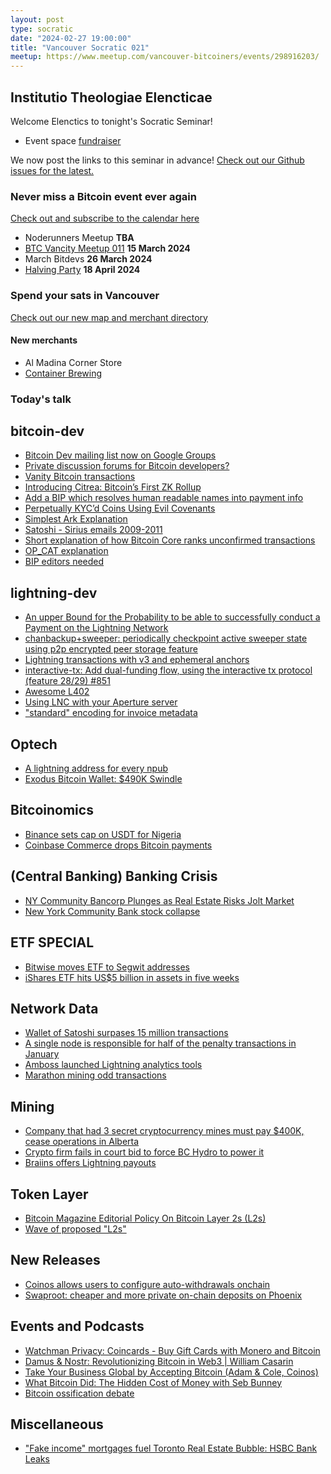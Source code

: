 ```yaml
---
layout: post
type: socratic
date: "2024-02-27 19:00:00"
title: "Vancouver Socratic 021"
meetup: https://www.meetup.com/vancouver-bitcoiners/events/298916203/
---
```


## Institutio Theologiae Elencticae

Welcome Elenctics to tonight's Socratic Seminar!

- Event space [fundraiser](https://we.encrypt.cash/apps/3tE4EE2JuVDqwnrJShSsVKDLmrBD/crowdfund)

We now post the links to this seminar in advance! [Check out our Github issues for the latest.](https://github.com/VancouverBitdevs/VancouverBitdevs.github.io/issues)

### Never miss a Bitcoin event ever again

[Check out and subscribe to the calendar here](/calendar)

- Noderunners Meetup **TBA**
- [BTC Vancity Meetup 011](https://www.meetup.com/btc_vancity/events/299176718/) **15 March 2024**
- March Bitdevs **26 March 2024**
- [Halving Party](https://www.meetup.com/vancouver-bitcoiners/events/299220571/) **18 April 2024**

### Spend your sats in Vancouver

[Check out our new map and merchant directory](/map)

#### New merchants

- Al Madina Corner Store
- [Container Brewing](https://btcpay.containerbrewing.ca/)

<!-- ### Today's talk -->

### Today's talk

## bitcoin-dev

- [Bitcoin Dev mailing list now on Google Groups](https://groups.google.com/g/bitcoindev)
- [Private discussion forums for Bitcoin developers?](https://stacker.news/items/440692)
- [Vanity Bitcoin transactions](https://twitter.com/keithmukai/status/1753178714441941392)
- [Introducing Citrea: Bitcoin’s First ZK Rollup](https://www.blog.citrea.xyz/introducing-citrea/)
- [Add a BIP which resolves human readable names into payment info](https://github.com/bitcoin/bips/pull/1551)
- [Perpetually KYC’d Coins Using Evil Covenants](https://delvingbitcoin.org/t/perpetually-kycd-coins-using-evil-covenants/556)
- [Simplest Ark Explanation](https://gist.github.com/RubenSomsen/a394beb1dea9e47e981216768e007454?permalink_comment_id=4633382#file-_simplest_ark-md)
- [Satoshi - Sirius emails 2009-2011](https://mmalmi.github.io/satoshi/)
- [Short explanation of how Bitcoin Core ranks unconfirmed transactions](https://twitter.com/mononautical/status/1761574082569527555)
- [OP_CAT explanation](https://blog.yonson.dev/log/2024-02-vol3/)
- [BIP editors needed](https://groups.google.com/g/bitcoindev/c/cuMZ77KEQAA/m/vUd1mh9kAgAJ)

## lightning-dev

- [An upper Bound for the Probability to be able to successfully conduct a Payment on the Lightning Network](https://github.com/renepickhardt/Lightning-Network-Limitations/blob/main/likelihood-of-payment-possability/An%20upper%20Bound%20for%20the%20Probability%20to%20be%20able%20to%20successfully%20conduct%20a%20Payment%20on%20the%20Lightning%20Network.ipynb)
- [chanbackup+sweeper: periodically checkpoint active sweeper state using p2p encrypted peer storage feature](https://github.com/lightningnetwork/lnd/issues/8472)
- [Lightning transactions with v3 and ephemeral anchors](https://delvingbitcoin.org/t/lightning-transactions-with-v3-and-ephemeral-anchors/418/1)
- [interactive-tx: Add dual-funding flow, using the interactive tx protocol (feature 28/29) #851](https://github.com/lightning/bolts/pull/851)
- [Awesome L402](https://github.com/Fewsats/awesome-L4020)
- [Using LNC with your Aperture server](https://github.com/lightninglabs/aperture/pull/107)
- ["standard" encoding for invoice metadata](https://github.com/lightningnetwork/lnd/issues/8445)

## Optech

- [A lightning address for every npub](https://primal.net/e/note1q5767jm5xp07d23u6qx038dxrazp3hst5wk5np3cnw4wcaml9vwsz8xuhk)
- [Exodus Bitcoin Wallet: $490K Swindle](https://popey.com/blog/2024/02/exodus-bitcoin-wallet-490k-swindle/)

## Bitcoinomics

- [Binance sets cap on USDT for Nigeria](https://twitter.com/mikaelcbernard/status/1760023906826478001)
- [Coinbase Commerce drops Bitcoin payments](https://twitter.com/lauren_dowling_/status/1758985684340322656)

## (Central Banking) Banking Crisis

- [NY Community Bancorp Plunges as Real Estate Risks Jolt Market](https://www.bloomberg.com/news/articles/2024-01-31/new-york-community-bancorp-slumps-on-surprise-loss-dividend-cut)
- [New York Community Bank stock collapse](https://twitter.com/KobeissiLetter/status/1754964227511509494)

## ETF SPECIAL

- [Bitwise moves ETF to Segwit addresses](https://twitter.com/BitwiseInvest/status/1757813223536103568)
- [iShares ETF hits US$5 billion in assets in five weeks](https://twitter.com/NateGeraci/status/1757627837626867810)

## Network Data

- [Wallet of Satoshi surpases 15 million transactions](https://twitter.com/walletofsatoshi/status/1752517658606743928)
- [A single node is responsible for half of the penalty transactions in January](https://forkmonitor.info/lightning)
- [Amboss launched Lightning analytics tools](https://rpo.dev/)
- [Marathon mining odd transactions](https://twitter.com/mononautical/status/1760746059956187414)

## Mining

- [Company that had 3 secret cryptocurrency mines must pay $400K, cease operations in Alberta](https://www.cbc.ca/news/canada/edmonton/green-block-mining-settlement-utilities-commission-1.7099790)
- [Crypto firm fails in court bid to force BC Hydro to power it](https://globalnews.ca/news/10274658/bc-hydro-crypto-pause/)
- [Braiins offers Lightning payouts](https://twitter.com/braiinsmining/status/1760319741560856983)

## Token Layer

- [Bitcoin Magazine Editorial Policy On Bitcoin Layer 2s (L2s)](https://bitcoinmagazine.com/press-releases/bitcoin-magazine-editorial-policy-on-bitcoin-layer-2s-l2s)
- [Wave of proposed "L2s"](https://twitter.com/davidfbailey/status/1760050396414775596)

## New Releases

- [Coinos allows users to configure auto-withdrawals onchain](https://twitter.com/coinoswallet/status/1753182855226912833)
- [Swaproot: cheaper and more private on-chain deposits on Phoenix](https://acinq.co/blog/phoenix-swaproot)

## Events and Podcasts

- [Watchman Privacy: Coincards - Buy Gift Cards with Monero and Bitcoin](https://fountain.fm/episode/dCvn3BxK849u76vnw8aW)
- [Damus & Nostr: Revolutionizing Bitcoin in Web3 | William Casarin](https://www.youtube.com/watch?v=CaAx1DiBjRQ)
- [Take Your Business Global by Accepting Bitcoin (Adam & Cole, Coinos)](https://beyondtheprice.substack.com/p/take-your-business-global-by-accepting)
- [What Bitcoin Did: The Hidden Cost of Money with Seb Bunney](https://www.youtube.com/watch?v=DnBuIla9nGU)
- [Bitcoin ossification debate](https://twitter.com/TFTC21/status/1759704333736878289)

## Miscellaneous

- ["Fake income" mortgages fuel Toronto Real Estate Bubble: HSBC Bank Leaks](https://www.thebureau.news/p/fake-chinese-income-mortgages-fuel)
